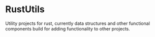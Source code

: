# RustUtils
Utility projects for rust, currently data structures and other functional components build for adding functionality to other projects.
